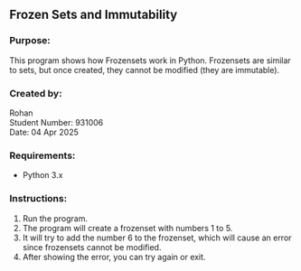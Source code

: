 ## Frozen Sets and Immutability

### Purpose:
This program shows how Frozensets work in Python. Frozensets are similar to sets, but once created, they cannot be modified (they are immutable).

### Created by:
Rohan  
Student Number: 931006  
Date: 04 Apr 2025

### Requirements:
* Python 3.x

### Instructions:
1. Run the program.
2. The program will create a frozenset with numbers 1 to 5.
3. It will try to add the number 6 to the frozenset, which will cause an error since frozensets cannot be modified.
4. After showing the error, you can try again or exit.


